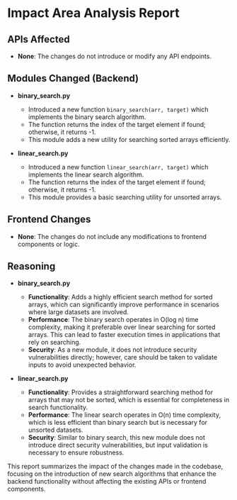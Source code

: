 # Impact Area Analysis Report

## APIs Affected
- **None**: The changes do not introduce or modify any API endpoints.

## Modules Changed (Backend)
- **binary_search.py**
  - Introduced a new function `binary_search(arr, target)` which implements the binary search algorithm.
  - The function returns the index of the target element if found; otherwise, it returns -1.
  - This module adds a new utility for searching sorted arrays efficiently.

- **linear_search.py**
  - Introduced a new function `linear_search(arr, target)` which implements the linear search algorithm.
  - The function returns the index of the target element if found; otherwise, it returns -1.
  - This module provides a basic searching utility for unsorted arrays.

## Frontend Changes
- **None**: The changes do not include any modifications to frontend components or logic.

## Reasoning
- **binary_search.py**
  - **Functionality**: Adds a highly efficient search method for sorted arrays, which can significantly improve performance in scenarios where large datasets are involved.
  - **Performance**: The binary search operates in O(log n) time complexity, making it preferable over linear searching for sorted arrays. This can lead to faster execution times in applications that rely on searching.
  - **Security**: As a new module, it does not introduce security vulnerabilities directly; however, care should be taken to validate inputs to avoid unexpected behavior.

- **linear_search.py**
  - **Functionality**: Provides a straightforward searching method for arrays that may not be sorted, which is essential for completeness in search functionality.
  - **Performance**: The linear search operates in O(n) time complexity, which is less efficient than binary search but is necessary for unsorted datasets.
  - **Security**: Similar to binary search, this new module does not introduce direct security vulnerabilities, but input validation is necessary to ensure robustness.

This report summarizes the impact of the changes made in the codebase, focusing on the introduction of new search algorithms that enhance the backend functionality without affecting the existing APIs or frontend components.